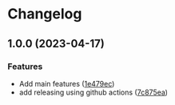 # Changelog

## 1.0.0 (2023-04-17)


### Features

* Add main features ([1e479ec](https://github.com/soberhacker/obsidian-telegram-sync/commit/1e479ecffb9b4a9ad3414405e887c551cdffc67e))
* add releasing using github actions ([7c875ea](https://github.com/soberhacker/obsidian-telegram-sync/commit/7c875eaf7808b2987e9ff6b47424d740a483454d))

